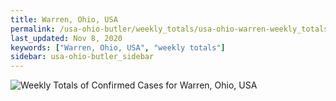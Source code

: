 ```yaml
---
title: Warren, Ohio, USA
permalink: /usa-ohio-butler/weekly_totals/usa-ohio-warren-weekly_totals.html
last_updated: Nov 8, 2020
keywords: ["Warren, Ohio, USA", "weekly totals"]
sidebar: usa-ohio-butler_sidebar
---
```


![Weekly Totals of Confirmed Cases for Warren, Ohio, USA](/covid_tracker/images/graphs/usa-ohio-warren-weekly_totals_graph.png)
